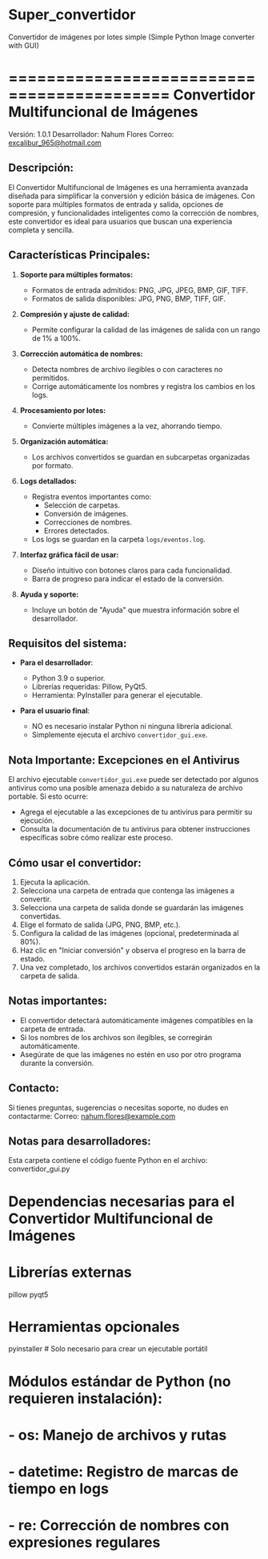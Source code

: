 # Super_convertidor
Convertidor de imágenes por lotes simple (Simple Python Image converter with GUI)

===========================================
    Convertidor Multifuncional de Imágenes
===========================================

Versión: 1.0.1
Desarrollador: Nahum Flores
Correo: excalibur_965@hotmail.com

Descripción:
------------
El Convertidor Multifuncional de Imágenes es una herramienta avanzada diseñada para simplificar la conversión y edición básica de imágenes. Con soporte para múltiples formatos de entrada y salida, opciones de compresión, y funcionalidades inteligentes como la corrección de nombres, este convertidor es ideal para usuarios que buscan una experiencia completa y sencilla.

Características Principales:
----------------------------
1. **Soporte para múltiples formatos:**
   - Formatos de entrada admitidos: PNG, JPG, JPEG, BMP, GIF, TIFF.
   - Formatos de salida disponibles: JPG, PNG, BMP, TIFF, GIF.

2. **Compresión y ajuste de calidad:**
   - Permite configurar la calidad de las imágenes de salida con un rango de 1% a 100%.

3. **Corrección automática de nombres:**
   - Detecta nombres de archivo ilegibles o con caracteres no permitidos.
   - Corrige automáticamente los nombres y registra los cambios en los logs.

4. **Procesamiento por lotes:**
   - Convierte múltiples imágenes a la vez, ahorrando tiempo.

5. **Organización automática:**
   - Los archivos convertidos se guardan en subcarpetas organizadas por formato.

6. **Logs detallados:**
   - Registra eventos importantes como:
     - Selección de carpetas.
     - Conversión de imágenes.
     - Correcciones de nombres.
     - Errores detectados.
   - Los logs se guardan en la carpeta `logs/eventos.log`.

7. **Interfaz gráfica fácil de usar:**
   - Diseño intuitivo con botones claros para cada funcionalidad.
   - Barra de progreso para indicar el estado de la conversión.

8. **Ayuda y soporte:**
   - Incluye un botón de "Ayuda" que muestra información sobre el desarrollador.

Requisitos del sistema:
-----------------------
- **Para el desarrollador**:
  - Python 3.9 o superior.
  - Librerías requeridas: Pillow, PyQt5.
  - Herramienta: PyInstaller para generar el ejecutable.

- **Para el usuario final**:
  - NO es necesario instalar Python ni ninguna librería adicional.
  - Simplemente ejecuta el archivo `convertidor_gui.exe`.

Nota Importante: Excepciones en el Antivirus
--------------------------------------------
El archivo ejecutable `convertidor_gui.exe` puede ser detectado por algunos antivirus como una posible amenaza debido a su naturaleza de archivo portable. Si esto ocurre:
- Agrega el ejecutable a las excepciones de tu antivirus para permitir su ejecución.
- Consulta la documentación de tu antivirus para obtener instrucciones específicas sobre cómo realizar este proceso.

Cómo usar el convertidor:
-------------------------
1. Ejecuta la aplicación.
2. Selecciona una carpeta de entrada que contenga las imágenes a convertir.
3. Selecciona una carpeta de salida donde se guardarán las imágenes convertidas.
4. Elige el formato de salida (JPG, PNG, BMP, etc.).
5. Configura la calidad de las imágenes (opcional, predeterminada al 80%).
6. Haz clic en "Iniciar conversión" y observa el progreso en la barra de estado.
7. Una vez completado, los archivos convertidos estarán organizados en la carpeta de salida.

Notas importantes:
------------------
- El convertidor detectará automáticamente imágenes compatibles en la carpeta de entrada.
- Si los nombres de los archivos son ilegibles, se corregirán automáticamente.
- Asegúrate de que las imágenes no estén en uso por otro programa durante la conversión.

Contacto:
---------
Si tienes preguntas, sugerencias o necesitas soporte, no dudes en contactarme:
Correo: nahum.flores@example.com

Notas para desarrolladores:
--------------------------
Esta carpeta contiene el código fuente Python en el archivo:
convertidor_gui.py
# Dependencias necesarias para el Convertidor Multifuncional de Imágenes

# Librerías externas
pillow
pyqt5

# Herramientas opcionales
pyinstaller  # Solo necesario para crear un ejecutable portátil

# Módulos estándar de Python (no requieren instalación):
# - os: Manejo de archivos y rutas
# - datetime: Registro de marcas de tiempo en logs
# - re: Corrección de nombres con expresiones regulares
